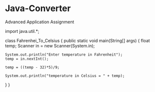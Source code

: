 # Java-Converter
Advanced Application Assignment

import java.util.*;
 
class Fahrenhei_To_Celsius {
  public static void main(String[] args) {
    float temp;
    Scanner in = new Scanner(System.in);
 
    System.out.println("Enter temperature in Fahrenheit");
    temp = in.nextInt();
 
    temp = ((temp - 32)*5)/9;
 
    System.out.println("temperature in Celsius = " + temp);
  }
}
